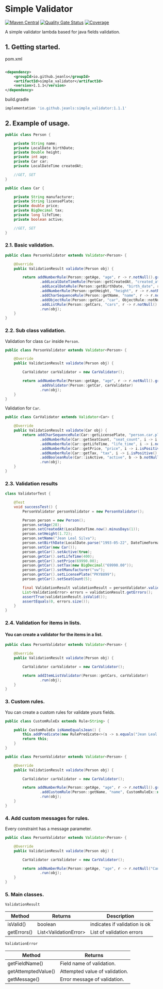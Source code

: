 # Simple Validator

[![Maven Central](https://img.shields.io/maven-central/v/io.github.jeanls/simple_validator.svg?label=Maven%20Central)](https://search.maven.org/search?q=g:%22io.github.jeanls%22%20AND%20a:%22simple_validator%22)
[![Quality Gate Status](https://sonarcloud.io/api/project_badges/measure?project=jeanls_simple_validator&metric=alert_status)](https://sonarcloud.io/summary/new_code?id=jeanls_simple_validator)
[![Coverage](https://sonarcloud.io/api/project_badges/measure?project=jeanls_simple_validator&metric=coverage)](https://sonarcloud.io/summary/new_code?id=jeanls_simple_validator)

A simple validator lambda based for java fields validation.

## 1. Getting started.

pom.xml

````xml

<dependency>
    <groupId>io.github.jeanls</groupId>
    <artifactId>simple_validator</artifactId>
    <version>1.1.1</version>
</dependency>
````

build.gradle

````groovy
implementation 'io.github.jeanls:simple_validator:1.1.1'
````

## 2. Example of usage.

````java
public class Person {

    private String name;
    private LocalDate birthDate;
    private Double height;
    private int age;
    private Car car;
    private LocalDateTime createdAt;

    //GET, SET
}

public class Car {

    private String manufacturer;
    private String licensePlate;
    private double price;
    private BigDecimal tax;
    private long lifeTime;
    private boolean active;

    //GET, SET
}
````

### 2.1. Basic validation.

````java
public class PersonValidator extends Validator<Person> {

    @Override
    public ValidationResult validate(Person obj) {

        return addNumberRule(Person::getAge, "age", r -> r.notNull().greaterThan(18))
                .addLocalDateTimeRule(Person::getCreatedAt, "created_at", r -> r.notNull().isPast())
                .addLocalDateRule(Person::getBirthDate, "birth_date", r -> r.notNull().isPast())
                .addNumberRule(Person::getHeight, "height", r -> r.notNull().greaterThan(1.70))
                .addCharSequenceRule(Person::getName, "name", r -> r.notNull().notBlank().greaterThanOrEquals(10))
                .addObjectRule(Person::getCar, "car", ObjectRule::notNull)
                .addListRule(Person::getCars, "cars", r -> r.notNull().lessThan(10))
                .run(obj);
    }
}
````

### 2.2. Sub class validation.

Validation for class `Car` inside `Person`.

````java
public class PersonValidator extends Validator<Person> {

    @Override
    public ValidationResult validate(Person obj) {

        CarValidator carValidator = new CarValidator();

        return addNumberRule(Person::getAge, "age", r -> r.notNull().greaterThan(18))
                .addValidator(Person::getCar, carValidator)
                .run(obj);
    }
}
````

Validation for ``Car``.

````java
public class CarValidator extends Validator<Car> {

    @Override
    public ValidationResult validate(Car obj) {
        return addCharSequenceRule(Car::getLicensePlate, "person.car.plate", r -> r.isUpperCase().notNull())
                .addNumberRule(Car::getSeatCount, "seat_count", i -> i.notNull().greaterThan(4))
                .addNumberRule(Car::getLifeTime, "life_time", i -> i.notNull().isPositive())
                .addNumberRule(Car::getPrice, "price", i -> i.isPositive().greaterThan(new BigDecimal("30000.00")))
                .addNumberRule(Car::getTax, "tax", i -> i.isPositive().lessThan(new BigDecimal("100000.00")))
                .addBooleanRule(Car::isActive, "active", b -> b.notNull().isTrue())
                .run(obj);
    }
}
````

### 2.3. Validation results

````java
class ValidatorTest {

    @Test
    void successTest() {
        PersonValidator personValidator = new PersonValidator();

        Person person = new Person();
        person.setAge(28);
        person.setCreatedAt(LocalDateTime.now().minusDays(1));
        person.setHeight(1.72);
        person.setName("Jean Leal Silva");
        person.setBirthDate(LocalDate.parse("1993-05-22", DateTimeFormatter.ofPattern("yyyy-MM-dd")));
        person.setCar(new Car());
        person.getCar().setActive(true);
        person.getCar().setLifeTime(400);
        person.getCar().setPrice(69990.00);
        person.getCar().setTax(new BigDecimal("69990.00"));
        person.getCar().setManufacturer("vw");
        person.getCar().setLicensePlate("PKY8899");
        person.getCar().setSeatCount(5);

        final ValidationResult validationResult = personValidator.validate(person);
        List<ValidationError> errors = validationResult.getErrors();
        assertTrue(validationResult.isValid());
        assertEquals(0, errors.size());
    }
}
````

### 2.4. Validation for items in lists.

#### You can create a validator for the items in a list.

````java
public class PersonValidator extends Validator<Person> {

    @Override
    public ValidationResult validate(Person obj) {

        CarValidator carValidator = new CarValidator();

        return addItemListValidator(Person::getCars, carValidator)
                .run(obj);
    }
}

````

### 3. Custom rules.

You can create a custom rules for validate yours fields.

````java
public class CustomRuleEx extends Rule<String> {

    public CustomRuleEx isNameEqualsJean() {
        this.addPredicate(new RulePredicate<>(s -> s.equals("Jean Leal Silva"), "O nome deve ser igual a Jean Leal Silva."));
        return this;
    }
}


````

````java
public class PersonValidator extends Validator<Person> {

    @Override
    public ValidationResult validate(Person obj) {

        CarValidator carValidator = new CarValidator();

        return addNumberRule(Person::getAge, "age", r -> r.notNull().greaterThan(18))
                .addCustomRule(Person::getName, "name", CustomRuleEx::new, CustomRuleEx::validate)
                .run(obj);
    }
}
````

### 4. Add custom messages for rules.

Every constraint has a message parameter.

````java
public class PersonValidator extends Validator<Person> {

    @Override
    public ValidationResult validate(Person obj) {

        CarValidator carValidator = new CarValidator();

        return addNumberRule(Person::getAge, "age", r -> r.notNull("Cannot be null").greaterThan(18, "The age must be greater than 18."))
                .run(obj);
    }
}
````

### 5. Main classes.

``ValidationResult``

| **Method**  | **Returns**            | **Description**               |
|-------------|------------------------|-------------------------------|
| isValid()   | boolean                | indicates if validation is ok |
| getErrors() | List\<ValidationError> | List of validation errors     |

``ValidationError``

| **Method**          | **Returns**                    |
|---------------------|--------------------------------|
| getFieldName()      | Field name of validation.      |
| getAttemptedValue() | Attempted value of validation. |
| getMessage()        | Error message of validation.   |
